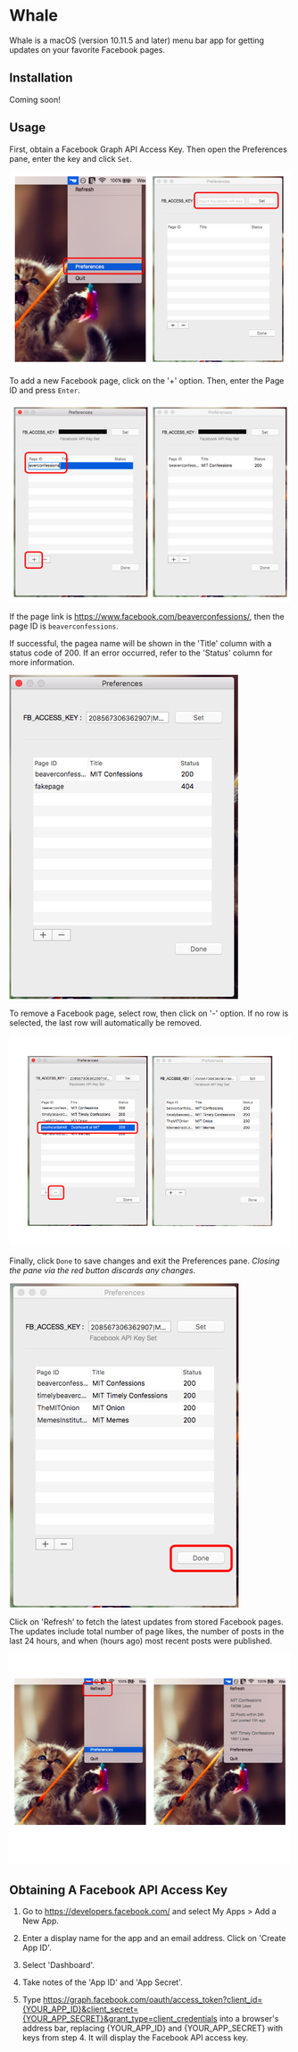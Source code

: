 
# Whale
Whale is a macOS (version 10.11.5 and later) menu bar app for getting updates on your favorite Facebook pages.

## Installation
Coming soon!

## Usage
First, obtain a Facebook Graph API Access Key. Then open the Preferences pane, enter the key and click `Set`.

![AddingAPIKey](doc_images/add_api_key.png)

To add a new Facebook page, click on the '+' option. Then, enter the Page ID and press `Enter`.

![AddingPage](doc_images/add_page.png)

If the page link is https://www.facebook.com/beaverconfessions/, then the page ID is `beaverconfessions`.

If successful, the pagea name will be shown in the 'Title' column with a status code of 200. If an error occurred, refer to the 'Status' column for more information. 

![PageStatus](doc_images/page_status.png)

To remove a Facebook page, select row, then click on '-' option. If no row is selected, the last row will automatically be removed.

![RemovingPage](doc_images/remove_page.png)

Finally, click `Done` to save changes and exit the Preferences pane. <i>Closing the pane via the red button discards any changes.</i>

![SavingChanges](doc_images/exit_pref.png)

Click on 'Refresh' to fetch the latest updates from stored Facebook pages. The updates include total number of page likes, the number of posts in the last 24 hours, and when (hours ago) most recent posts were published.

![Refreshing](doc_images/refresh.png)

## Obtaining A Facebook API Access Key

1. Go to https://developers.facebook.com/ and select My Apps > Add a New App.

2. Enter a display name for the app and an email address. Click on 'Create App ID'.

3. Select 'Dashboard'.

4. Take notes of the 'App ID' and 'App Secret'.

5. Type https://graph.facebook.com/oauth/access_token?client_id={YOUR_APP_ID}&client_secret={YOUR_APP_SECRET}&grant_type=client_credentials into a browser's address bar, replacing {YOUR_APP_ID} and {YOUR_APP_SECRET} with keys from step 4. It will display the Facebook API access key.
